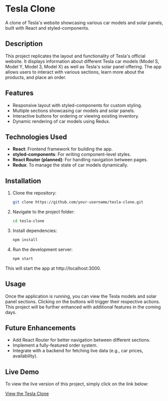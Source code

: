 # Tesla Clone

A clone of Tesla's website showcasing various car models and solar panels, built with React and styled-components.

## Description

This project replicates the layout and functionality of Tesla's official website. It displays information about different Tesla car models (Model S, Model Y, Model 3, Model X) as well as Tesla's solar panel offering. The app allows users to interact with various sections, learn more about the products, and place an order.

## Features

- Responsive layout with styled-components for custom styling.
- Multiple sections showcasing car models and solar panels.
- Interactive buttons for ordering or viewing existing inventory.
- Dynamic rendering of car models using Redux.

## Technologies Used

- **React**: Frontend framework for building the app.
- **styled-components**: For writing component-level styles.
- **React Router (planned)**: For handling navigation between pages.
- **Redux**: To manage the state of car models dynamically.

## Installation

1. Clone the repository:
   ```bash
   git clone https://github.com/your-username/tesla-clone.git

2. Navigate to the project folder:
    ```bash
    cd tesla-clone

3. Install dependencies:
    ```bash
    npm install
   
4. Run the development server:
    ```bash
    npm start
This will start the app at http://localhost:3000.

## Usage
Once the application is running, you can view the Tesla models and solar panel sections. Clicking on the buttons will trigger their respective actions. This project will be further enhanced with additional features in the coming days.

## Future Enhancements

- Add React Router for better navigation between different sections.
- Implement a fully-featured order system.
- Integrate with a backend for fetching live data (e.g., car prices, availability).

## Live Demo

To view the live version of this project, simply click on the link below:

[View the Tesla Clone](https://tesla-clone-nu-nine.vercel.app/)



